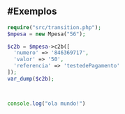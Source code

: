 #Exemplos
---------

```php
require("src/transition.php");
$mpesa = new Mpesa("56"); 

$c2b = $mpesa->c2b([
  'numero' => '846369717',
  'valor' => '50',
  'referencia' => 'testedePagamento'
]);
var_dump($c2b);

```

```js


console.log("ola mundo!")

```